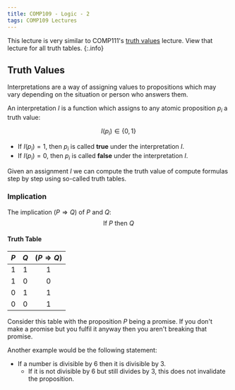 ```yaml
---
title: COMP109 - Logic - 2
tags: COMP109 Lectures
---
```

This lecture is very similar to COMP111's [truth values]({{site.base_url}}/comp111/lectures/2020-11-12-2) lecture. View that lecture for all truth tables.
{:.info}

## Truth Values
Interpretations are a way of assigning values to propositions which may vary depending on the situation or person who answers them.

An interpretation $I$ is a function which assigns to any atomic proposition $p_i$ a truth value:

$$I(p_i)\in \{0,1\}$$

* If $I(p_i)=1$, then $p_i$ is called **true** under the interpretation $I$.
* If $I(p_i)=0$, then $p_i$ is called **false** under the interpretation $I$.

Given an assignment $I$ we can compute the truth value of compute formulas step by step using so-called truth tables.

### Implication

The implication $(P\Rightarrow Q)$ of $P$  and $Q$:
 $$\text{If } P \text{ then } Q$$
 
#### Truth Table

| $P$ | $Q$ | $(P\Rightarrow Q)$ |
| :-: | :-: | :-: |
| 1 | 1 | 1 |
| 1 | 0 | 0 |
| 0 | 1 | 1 |  
| 0 | 0 | 1 |

Consider this table with the proposition $P$ being a promise. If you don't make a promise but you fulfil it anyway then you aren't breaking that promise.

Another example would be the following statement:

* If a number is divisible by 6 then it is divisible by 3. 
    * If it is not divisible by 6 but still divides by 3, this does not invalidate the proposition.
